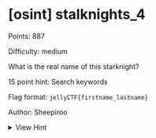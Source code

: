 # [osint] stalknights_4

Points: 887

Difficulty: medium

What is the real name of this starknight?

15 point hint: Search keywords

Flag format: `jellyCTF{firstname_lastname}`

Author: Sheepiroo

<details>
<summary>View Hint</summary>

Search keywords: force push history

</details>

<style>
details summary { 
    cursor: pointer;
}
</style>

##
